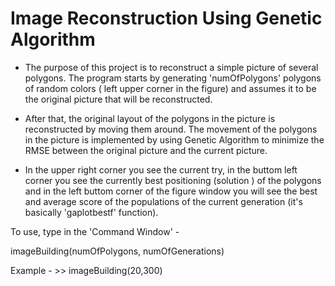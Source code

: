 # Image Reconstruction Using Genetic Algorithm

- The purpose of this project is to reconstruct a simple picture of several polygons. The program starts by generating 'numOfPolygons' polygons of random colors ( left upper corner in the figure) and assumes it to be the original picture that will be reconstructed. 

- After that, the original layout of the polygons in the picture is reconstructed by moving them around. The movement of the polygons in the picture is implemented by using Genetic Algorithm to minimize the RMSE between the original picture and the current picture. 

- In the upper right corner you see the current try, in the buttom left corner you see the currently best positioning (solution ) of the polygons and in the left buttom corner of the figure window you will see the best and average score of the populations of the current generation (it's basically 'gaplotbestf' function).

To use, type in the 'Command Window' - 

imageBuilding(numOfPolygons, numOfGenerations)

Example - >> imageBuilding(20,300)
